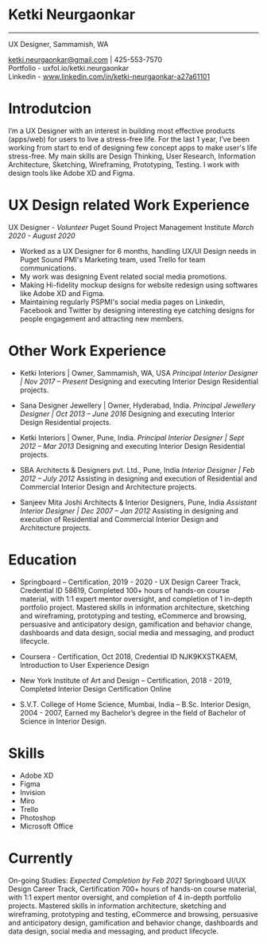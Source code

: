 # Ketki Neurgaonkar
------------


UX Designer, Sammamish, WA 

ketki.neurgaonkar@gmail.com  |  425-553-7570   
Portfolio - uxfol.io/ketki.neurgaonkar   
Linkedin - www.linkedin.com/in/ketki-neurgaonkar-a27a61101
  
# Introdutcion

  I’m a UX Designer with an interest in building most effective products (apps/web) for users to live a stress-free life. For the last 1 year, I’ve been working from start to end of designing  few concept apps to make user's life stress-free. My main skills are Design Thinking, User Research, Information Architecture, Sketching, Wireframing, Prototyping, Testing. I work with design tools like Adobe XD and Figma. 
  


# UX Design related Work Experience
  UX Designer - *Volunteer* 
    Puget Sound Project Management Institute 
    *March 2020 - August 2020*
* Worked as a UX Designer for 6 months, handling UX/UI Design needs in Puget Sound PMI's Marketing team, used Trello for team communications. 
* My work was designing Event related social media promotions.
* Making Hi-fidelity mockup designs for website redesign using softwares like Adobe XD and Figma.
* Maintaining regularly PSPMI's social media pages on Linkedin, Facebook and Twitter by designing interesting eye catching designs for people engagement and attracting new members.
    
    

# Other Work Experience

* Ketki Interiors | Owner, Sammamish, WA, USA
*Principal Interior Designer | Nov 2017 – Present*
Designing and executing Interior Design Residential projects. 

* Sana Designer Jewellery | Owner, Hyderabad, India.
*Principal Jewellery Designer | Oct 2013 – June 2016*
Designing and executing Interior Design Residential projects. 

* Ketki Interiors | Owner, Pune, India.
*Principal Interior Designer | Sept 2012 – Mar 2013*
Designing and executing Interior Design Residential projects. 

* SBA Architects & Designers pvt. Ltd., Pune, India
*Interior Designer | Feb 2012 – July 2012*
Assisting in designing and execution of Residential and Commercial Interior Design and Architecture projects. 

* Sanjeev Mita Joshi Architects & Interior Designers, Pune, India
*Assistant Interior Designer | Dec 2007 – Jan 2012*
Assisting in designing and execution of Residential and Commercial Interior Design and Architecture projects. 



# Education


* Springboard – Certification, 2019 - 2020 - UX Design Career Track, Credential ID 58619, 
Completed 100+ hours of hands-on course material, with 1:1 expert mentor oversight,
and completion of 1 in-depth portfolio project. Mastered skills in information
architecture, sketching and wireframing, prototyping and testing, eCommerce and
browsing, persuasive and anticipatory design, gamification and behavior change,
dashboards and data design, social media and messaging, and product lifecycle.

* Coursera - Certification, Oct 2018, Credential ID NJK9KXSTKAEM, 
Introduction to User Experience Design  

* New York Institute of Art and Design – Certification, 2018 - 2019,  
Completed Interior Design Certification Online

* S.V.T. College of Home Science, Mumbai, India – B.Sc. Interior Design, 2004 - 2007, 
Earned my Bachelor’s degree in the field of Bachelor of Science in Interior Design.


# Skills
* Adobe XD
* Figma
* Invision
* Miro
* Trello
* Photoshop
* Microsoft Office


# Currently
On-going Studies: *Expected Completion by Feb 2021*
Springboard UI/UX Design Career Track, Certification
 700+ hours of hands-on course material, with 1:1 expert mentor oversight,
and completion of 4 in-depth portfolio projects. Mastered skills in information
architecture, sketching and wireframing, prototyping and testing, eCommerce and
browsing, persuasive and anticipatory design, gamification and behavior change,
dashboards and data design, social media and messaging, and product lifecycle.







 
